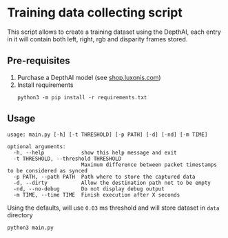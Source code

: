 # Training data collecting script

This script allows to create a training dataset using the DepthAI, each entry in it will contain
both left, right, rgb and disparity frames stored.

## Pre-requisites

1. Purchase a DepthAI model (see [shop.luxonis.com](https://shop.luxonis.com/))
2. Install requirements
   ```
   python3 -m pip install -r requirements.txt
   ```

## Usage

```
usage: main.py [-h] [-t THRESHOLD] [-p PATH] [-d] [-nd] [-m TIME]

optional arguments:
  -h, --help            show this help message and exit
  -t THRESHOLD, --threshold THRESHOLD
                        Maximum difference between packet timestamps to be considered as synced
  -p PATH, --path PATH  Path where to store the captured data
  -d, --dirty           Allow the destination path not to be empty
  -nd, --no-debug       Do not display debug output
  -m TIME, --time TIME  Finish execution after X seconds
```

Using the defaults, will use `0.03` ms threshold and will store dataset in `data` directory

```
python3 main.py
```
